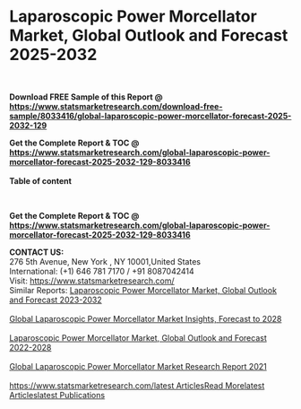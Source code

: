 <h1>Laparoscopic Power Morcellator Market, Global Outlook and Forecast 2025-2032</h1><br/><p><strong>Download FREE Sample of this Report @ <a href="https://www.statsmarketresearch.com/download-free-sample/8033416/global-laparoscopic-power-morcellator-forecast-2025-2032-129">https://www.statsmarketresearch.com/download-free-sample/8033416/global-laparoscopic-power-morcellator-forecast-2025-2032-129</a></strong></p><div><b>Get the Complete Report & TOC @ <a href="https://www.statsmarketresearch.com/global-laparoscopic-power-morcellator-forecast-2025-2032-129-8033416">https://www.statsmarketresearch.com/global-laparoscopic-power-morcellator-forecast-2025-2032-129-8033416</a></b></div><br><b>Table of content</b><p><br><div><b>Get the Complete Report & TOC @ <a href="https://www.statsmarketresearch.com/global-laparoscopic-power-morcellator-forecast-2025-2032-129-8033416">https://www.statsmarketresearch.com/global-laparoscopic-power-morcellator-forecast-2025-2032-129-8033416</a></b></div></p> <b>CONTACT US:</b><br>276 5th Avenue, New York , NY 10001,United States<br>International: (+1) 646 781 7170 / +91 8087042414<br>Visit: <a href="https://www.statsmarketresearch.com/">https://www.statsmarketresearch.com/</a><br>Similar Reports: <a href="https://www.statsmarketresearch.com/global-laparoscopic-power-morcellator-forecast-2025-2032-129-8033416">Laparoscopic Power Morcellator Market, Global Outlook and Forecast 2023-2032</a><br/><br/><a href="https://www.statsmarketresearch.com/global-laparoscopic-power-morcellator-forecast-2025-2032-129-8033416">Global Laparoscopic Power Morcellator Market Insights, Forecast to 2028</a><br/><br/><a href="https://www.statsmarketresearch.com/global-laparoscopic-power-morcellator-forecast-2025-2032-129-8033416">Laparoscopic Power Morcellator Market, Global Outlook and Forecast 2022-2028</a><br/><br/><a href="https://www.statsmarketresearch.com/global-laparoscopic-power-morcellator-forecast-2025-2032-129-8033416">Global Laparoscopic Power Morcellator Market Research Report 2021</a><br/><br/><a href="https://gyeongbokgung.com">https://www.statsmarketresearch.com/</a><a href="https://hallyeomaritime.com">latest Articles</a><a href="https://jingwansa.com">Read More</a><a href=https://nguoiviet.jp/">latest Articles</a><a href="https://www.intelmarketresearch.com/">latest Publications</a>